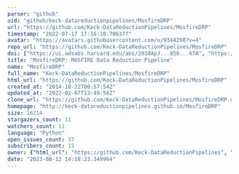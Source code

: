 ```yaml
---
parser: "github"
uid: "github/keck-datareductionpipelines/MosfireDRP"
url: "https://github.com/Keck-DataReductionPipelines/MosfireDRP"
timestamp: "2022-07-17 17:16:10.706377"
avatar: "https://avatars.githubusercontent.com/u/9344298?v=4"
repo_url: "https://github.com/Keck-DataReductionPipelines/MosfireDRP"
doi: ["https://ui.adsabs.harvard.edu/abs/2018ApJ...858...47A", "https://ui.adsabs.harvard.edu/abs/2019ascl.soft08007K/abstract"]
title: "MosfireDRP: MOSFIRE Data Reduction Pipeline"
name: "MosfireDRP"
full_name: "Keck-DataReductionPipelines/MosfireDRP"
html_url: "https://github.com/Keck-DataReductionPipelines/MosfireDRP"
created_at: "2014-10-22T00:57:54Z"
updated_at: "2022-02-07T13:49:56Z"
clone_url: "https://github.com/Keck-DataReductionPipelines/MosfireDRP.git"
homepage: "http://keck-datareductionpipelines.github.io/MosfireDRP"
size: 16214
stargazers_count: 11
watchers_count: 11
language: "Python"
open_issues_count: 37
subscribers_count: 15
owner: {"html_url": "https://github.com/Keck-DataReductionPipelines", "avatar_url": "https://avatars.githubusercontent.com/u/9344298?v=4", "login": "Keck-DataReductionPipelines", "type": "Organization"}
date: "2023-08-12 14:18:23.349964"
---
```

